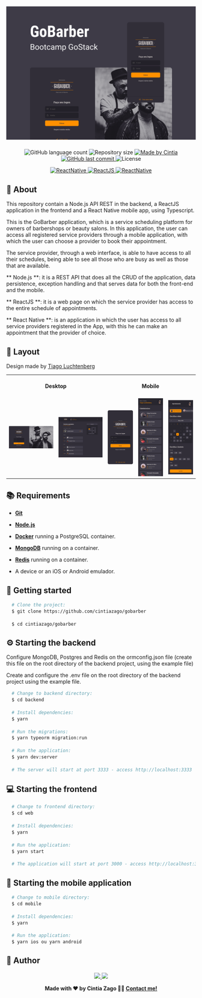<h1 align="center">
    <img alt="GoBarber" title="#gobarber" src=".github/capa.png"/>
</h1>

<p align="center">

  <img alt="GitHub language count" src="https://img.shields.io/github/languages/count/cintiazago/gobarber">

  <img alt="Repository size" src="https://img.shields.io/github/repo-size/cintiazago/gobarber">
	
  <a href="https://www.linkedin.com/in/cintiazago/">
    <img alt="Made by Cintia" src="https://img.shields.io/badge/made%20by-CintiaZago-purple">
  </a>

  <a href="https://github.com/cintiazago/gobarber/commits/master">
    <img alt="GitHub last commit" src="https://img.shields.io/github/last-commit/cintiazago/gobarber?color=blue">
  </a>

  <img alt="License" src="https://img.shields.io/badge/license-MIT-brightgreen?color=blue">

</p>
<p align="center">

<a target="_blank" href="https://nodejs.org/">
    <img alt="ReactNative" src="https://img.shields.io/static/v1?color=brightgreen&label=Node&message=JS&?style=plastic&logo=Node.js">
  </a>

  <a href="https://reactjs.org/">
  <img alt="ReactJS" src="https://img.shields.io/static/v1?color=blue&label=React&message=JS&?style=plastic&logo=React">
</a>

 <a href="https://reactnative.dev/">
    <img alt="ReactNative" src="https://img.shields.io/static/v1?color=blue&label=React&message=Native&?style=plastic&logo=React">
  </a>
  </p>

## :page_with_curl: About

This repository contain a Node.js API REST in the backend, a ReactJS application in the frontend and a React Native mobile app, using Typescript.

This is the GoBarber application, which is a service scheduling platform for owners of barbershops or beauty salons. In this application, the user can access all registered service providers through a mobile application, with which the user can choose a provider to book their appointment.

The service provider, through a web interface, is able to have access to all their schedules, being able to see all those who are busy as well as those that are available.

** Node.js **: it is a REST API that does all the CRUD of the application, data persistence, exception handling and that serves data for both the front-end and the mobile.

** ReactJS **: it is a web page on which the service provider has access to the entire schedule of appointments.

** React Native **: is an application in which the user has access to all service providers registered in the App, with this he can make an appointment that the provider of choice.

## 🎨 Layout

Design made by [Tiago Luchtenberg](https://www.instagram.com/tiagoluchtenberg/)

<table>
  <tr>
    <td colspan="2"><h4 align="center">Desktop</h4> </td>
    <td colspan="3"><h4 align="center">Mobile</h4></td>
  </tr>
  <tr>
    <td>
      <img src=".github/Logon-web.png" width=300 />
    </td>
    <td>
      <img src=".github/Home-web.png" width=300 />
    </td>
    <td>
      <img src=".github/Logon-mobile.png" width=180 />
    </td>
    <td>
      <img src=".github/Lista-mobile.png" width=180 />
    </td>
    <td>
      <img src=".github/Agendamento-mobile.png" width=180 />
    </td>
  </tr>
</table>

## :books: Requirements

- [**Git**](https://git-scm.com/)
- [**Node.js**](https://nodejs.org/en/)
- [**Docker**](https://www.docker.com/) running a PostgreSQL container.
- [**MongoDB**](https://www.monogdb.com/) running on a container.
- [**Redis**](https://redis.io/documentation) running on a container.

- A device or an iOS or Android emulador.

## :rocket: Getting started

```bash
  # Clone the project:
  $ git clone https://github.com/cintiazago/gobarber
 
  $ cd cintiazago/gobarber
```

## :gear: Starting the backend

Configure MongoDB, Postgres and Redis on the ormconfig.json file (create this file on the root directory of the backend project, using the example file)

Create and configure the .env file on the root directory of the backend project using the example file.
 
```bash
  # Change to backend directory:
  $ cd backend

  # Install dependencies:
  $ yarn

  # Run the migrations:
  $ yarn typeorm migration:run

  # Run the application:
  $ yarn dev:server

  # The server will start at port 3333 - access http://localhost:3333
```
 
## :computer: Starting the frontend

```bash
  # Change to frontend directory:
  $ cd web

  # Install dependencies:
  $ yarn

  # Run the application:
  $ yarn start

  # The application will start at port 3000 - access http://localhost:3000
```

## :iphone: Starting the mobile application

```bash
  # Change to mobile directory:
  $ cd mobile

  # Install dependencies:
  $ yarn

  # Run the application:
  $ yarn ios ou yarn android
```

## 🦸 Author

<h4 align="center">

 <a href="https://www.linkedin.com/in/cintiazago" alt="LinkedIn" target="blank">
    <img src="https://img.shields.io/badge/-LinkedIn-blue?style=flat-square&logo=Linkedin&logoColor=white" />
  </a>

  <a href="mailto:cintiazago@gmail.com?subject=Olá%20Cintia" alt="Email" target="blank">
    <img src="https://img.shields.io/badge/-cintiazago@gmail.com-blue?style=flat-square&logo=Gmail&logoColor=white&link=mailto:cintiazago@gmail.com" />
  </a>

<br/>

Made with ❤️ by Cintia Zago 👋🏽 [Contact me!](https://www.linkedin.com/in/cintiazago/)

</h4>
